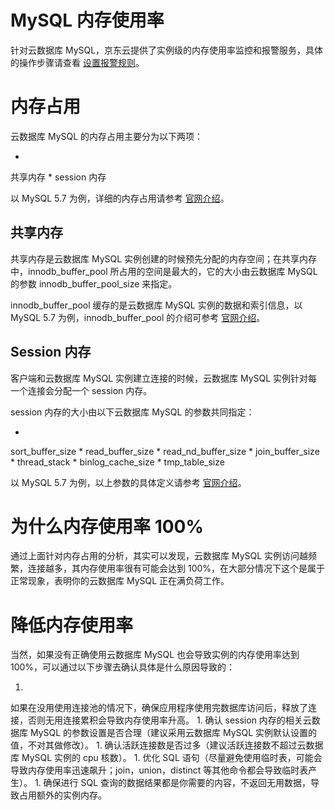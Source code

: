 # MySQL 内存使用率

针对云数据库 MySQL，京东云提供了实例级的内存使用率监控和报警服务，具体的操作步骤请查看 [设置报警规则](https://www.jdcloud.com/help/detail/1852/isCatalog/1)。

# 内存占用

云数据库 MySQL 的内存占用主要分为以下两项：

* 
共享内存
* 
session 内存

以 MySQL 5.7 为例，详细的内存占用请参考 [官网介绍](https://dev.mysql.com/doc/refman/5.7/en/memory-use.html)。

## 共享内存

共享内存是云数据库 MySQL 实例创建的时候预先分配的内存空间；在共享内存中，innodb_buffer_pool 所占用的空间是最大的，它的大小由云数据库 MySQL 的参数 innodb_buffer_pool_size 来指定。

innodb_buffer_pool 缓存的是云数据库 MySQL 实例的数据和索引信息，以 MySQL 5.7 为例，innodb_buffer_pool 的介绍可参考 [官网介绍](https://dev.mysql.com/doc/refman/5.7/en/innodb-buffer-pool.html)。

## Session 内存

客户端和云数据库 MySQL 实例建立连接的时候，云数据库 MySQL 实例针对每一个连接会分配一个 session 内存。

session 内存的大小由以下云数据库 MySQL 的参数共同指定：

* 
sort_buffer_size
* 
read_buffer_size
* 
read_nd_buffer_size
* 
join_buffer_size
* 
thread_stack
* 
binlog_cache_size
* 
tmp_table_size

以 MySQL 5.7 为例，以上参数的具体定义请参考 [官网介绍](https://dev.mysql.com/doc/refman/5.7/en/server-system-variables.html)。

# 为什么内存使用率 100%

通过上面针对内存占用的分析，其实可以发现，云数据库 MySQL 实例访问越频繁，连接越多，其内存使用率很有可能会达到 100%，在大部分情况下这个是属于正常现象，表明你的云数据库 MySQL 正在满负荷工作。

# 降低内存使用率

当然，如果没有正确使用云数据库 MySQL 也会导致实例的内存使用率达到 100%，可以通过以下步骤去确认具体是什么原因导致的：

1. 
如果在没用使用连接池的情况下，确保应用程序使用完数据库访问后，释放了连接，否则无用连接累积会导致内存使用率升高。
1. 
确认 session 内存的相关云数据库 MySQL 的参数设置是否合理（建议采用云数据库 MySQL 实例默认设置的值，不对其做修改）。
1. 
确认活跃连接数是否过多（建议活跃连接数不超过云数据库 MySQL 实例的 cpu 核数）。
1. 
优化 SQL 语句（尽量避免使用临时表，可能会导致内存使用率迅速飙升；join，union，distinct 等其他命令都会导致临时表产生）。
1. 
确保进行 SQL 查询的数据结果都是你需要的内容，不返回无用数据，导致占用额外的实例内存。